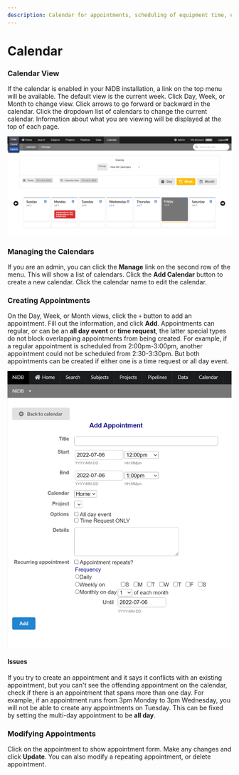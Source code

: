 ```yaml
---
description: Calendar for appointments, scheduling of equipment time, etc
---
```


# Calendar

### Calendar View

If the calendar is enabled in your NiDB installation, a link on the top menu will be available. The default view is the current week. Click Day, Week, or Month to change view. Click arrows to go forward or backward in the calendar. Click the dropdown list of calendars to change the current calendar. Information about what you are viewing will be displayed at the top of each page.

![](<../../.gitbook/assets/image (1).png>)

### Managing the Calendars

If you are an admin, you can click the **Manage** link on the second row of the menu. This will show a list of calendars. Click the **Add Calendar** button to create a new calendar. Click the calendar name to edit the calendar.

### Creating Appointments

On the Day, Week, or Month views, click the `+` button to add an appointment. Fill out the information, and click **Add**. Appointments can regular, or can be an **all day event** or **time request**, the latter special types do not block overlapping appointments from being created. For example, if a regular appointment is scheduled from 2:00pm-3:00pm, another appointment could not be scheduled from 2:30-3:30pm. But both appointments can be created if either one is a time request or all day event.

![Add appointment form](<../../.gitbook/assets/image (4).png>)

#### Issues

If you try to create an appointment and it says it conflicts with an existing appointment, but you can't see the offending appointment on the calendar, check if there is an appointment that spans more than one day. For example, if an appointment runs from 3pm Monday to 3pm Wednesday, you will not be able to create any appointments on Tuesday. This can be fixed by setting the multi-day appointment to be **all day**.

### Modifying Appointments

Click on the appointment to show appointment form. Make any changes and click **Update**. You can also modify a repeating appointment, or delete appointment.
